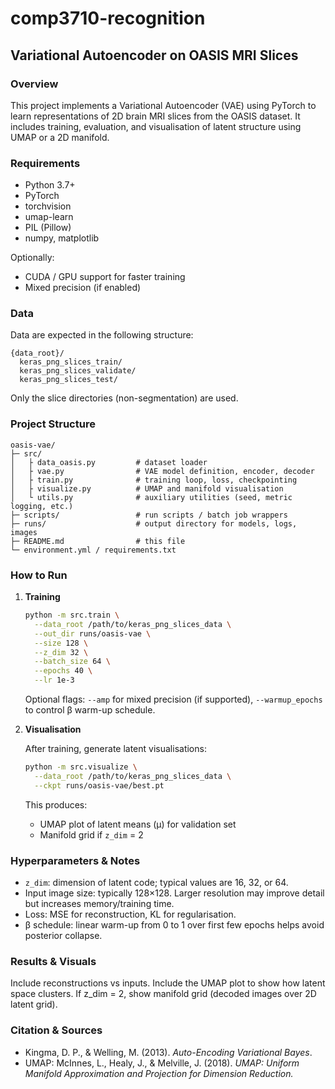 # comp3710-recognition
## Variational Autoencoder on OASIS MRI Slices

### Overview

This project implements a Variational Autoencoder (VAE) using PyTorch to learn representations of 2D brain MRI slices from the OASIS dataset. It includes training, evaluation, and visualisation of latent structure using UMAP or a 2D manifold.

### Requirements

* Python 3.7+
* PyTorch
* torchvision
* umap-learn
* PIL (Pillow)
* numpy, matplotlib

Optionally:

* CUDA / GPU support for faster training
* Mixed precision (if enabled)

### Data

Data are expected in the following structure:

```
{data_root}/
  keras_png_slices_train/
  keras_png_slices_validate/
  keras_png_slices_test/
```

Only the slice directories (non-segmentation) are used.

### Project Structure

```
oasis-vae/
├─ src/
│   ├ data_oasis.py         # dataset loader
│   ├ vae.py                # VAE model definition, encoder, decoder
│   ├ train.py              # training loop, loss, checkpointing
│   ├ visualize.py          # UMAP and manifold visualisation
│   └ utils.py              # auxiliary utilities (seed, metric logging, etc.)
├─ scripts/                 # run scripts / batch job wrappers
├─ runs/                    # output directory for models, logs, images
├─ README.md                # this file
└─ environment.yml / requirements.txt
```

### How to Run

1. **Training**

   ```bash
   python -m src.train \
     --data_root /path/to/keras_png_slices_data \
     --out_dir runs/oasis-vae \
     --size 128 \
     --z_dim 32 \
     --batch_size 64 \
     --epochs 40 \
     --lr 1e-3
   ```

   Optional flags:
   `--amp` for mixed precision (if supported),
   `--warmup_epochs` to control β warm-up schedule.

2. **Visualisation**

   After training, generate latent visualisations:

   ```bash
   python -m src.visualize \
     --data_root /path/to/keras_png_slices_data \
     --ckpt runs/oasis-vae/best.pt
   ```

   This produces:

   * UMAP plot of latent means (μ) for validation set
   * Manifold grid if `z_dim` = 2

### Hyperparameters & Notes

* `z_dim`: dimension of latent code; typical values are 16, 32, or 64.
* Input image size: typically 128×128. Larger resolution may improve detail but increases memory/training time.
* Loss: MSE for reconstruction, KL for regularisation.
* β schedule: linear warm-up from 0 to 1 over first few epochs helps avoid posterior collapse.

### Results & Visuals

Include reconstructions vs inputs. Include the UMAP plot to show how latent space clusters. If z\_dim = 2, show manifold grid (decoded images over 2D latent grid).

### Citation & Sources

* Kingma, D. P., & Welling, M. (2013). *Auto-Encoding Variational Bayes*.
* UMAP: McInnes, L., Healy, J., & Melville, J. (2018). *UMAP: Uniform Manifold Approximation and Projection for Dimension Reduction.*